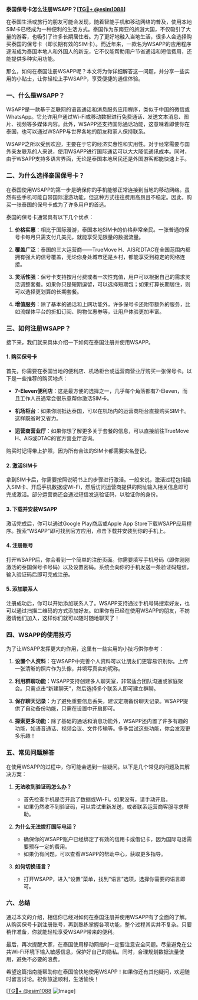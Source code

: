 **泰国保号卡怎么注册WSAPP？[[TG💪+ @esim1088](https://t.me/s/esim1088)]**

在泰国生活或旅行的朋友可能会发现，随着智能手机和移动网络的普及，使用本地SIM卡已经成为一种便利的生活方式。泰国作为东南亚的旅游大国，不仅吸引了大量的游客，也吸引了许多长期居住者。为了更好地融入当地生活，很多人会选择购买泰国的保号卡（即长期有效的SIM卡）。而近年来，一款名为WSAPP的应用程序逐渐成为泰国本地人和外国人的新宠，它不仅能帮助用户节省通话和短信费用，还能提供多种实用功能。

那么，如何在泰国注册WSAPP呢？本文将为你详细解答这一问题，并分享一些实用的小贴士，让你轻松上手WSAPP，享受便捷的通信体验。

### 一、什么是WSAPP？

WSAPP是一款基于互联网的语音通话和消息服务应用程序，类似于中国的微信或WhatsApp。它允许用户通过Wi-Fi或移动数据进行免费通话、发送文本消息、图片、视频等多媒体内容。此外，WSAPP还支持国际通话功能，这意味着即使你在泰国，也可以通过WSAPP与世界各地的朋友和家人保持联系。

WSAPP之所以受到欢迎，主要在于它的经济实惠性和实用性。对于经常需要与国外亲友联系的人来说，使用WSAPP进行国际通话可以大大降低通讯成本。同时，由于WSAPP支持多语言界面，无论是泰国本地居民还是外国游客都能快速上手。

### 二、为什么选择泰国保号卡？

在泰国使用WSAPP的第一步是确保你的手机能够正常连接到当地的移动网络。虽然有些手机可能自带国际漫游功能，但这种方式往往费用高昂且不稳定。因此，购买一张泰国的保号卡成为了许多用户的首选。

泰国的保号卡通常具有以下几个优点：

1. **价格实惠**：相比于国际漫游，泰国本地SIM卡的价格非常亲民。一张普通的保号卡每月只需支付几美元，就能享受无限量的数据流量。
   
2. **覆盖广泛**：泰国的三大运营商——TrueMove H、AIS和DTAC在全国范围内都拥有强大的信号覆盖，无论你身处城市还是乡村，都能享受到稳定的网络连接。

3. **灵活性强**：保号卡支持按月付费或者一次性充值，用户可以根据自己的需求灵活调整套餐。如果你只是短期逗留，可以选择短期包；如果打算长期居住，则可以选择更划算的长期套餐。

4. **增值服务**：除了基本的通话和上网功能外，许多保号卡还附带额外的服务，比如流媒体平台的折扣订阅、购物优惠券等，让用户体验更加丰富。

### 三、如何注册WSAPP？

接下来，我们就来具体介绍一下如何在泰国注册并使用WSAPP。

#### 1. 购买保号卡

首先，你需要在泰国当地的便利店、机场柜台或运营商营业厅购买一张保号卡。以下是一些推荐的购买地点：

- **7-Eleven便利店**：这是最方便的选择之一，几乎每个角落都有7-Eleven，而且工作人员通常会很乐意帮你激活SIM卡。
  
- **机场柜台**：如果你刚抵达泰国，可以在机场内的运营商柜台直接购买SIM卡。这样既省时又省力。

- **运营商营业厅**：如果你想了解更多关于套餐的信息，可以直接前往TrueMove H、AIS或DTAC的官方营业厅咨询。

购买时记得带上护照，因为所有合法的SIM卡都需要实名登记。

#### 2. 激活SIM卡

拿到SIM卡后，你需要按照说明书上的步骤进行激活。一般来说，激活过程包括插入SIM卡、开启手机数据或Wi-Fi，然后访问运营商提供的网址输入相关信息即可完成激活。部分运营商还会通过短信发送验证码，以验证你的身份。

#### 3. 下载并安装WSAPP

激活完成后，你可以通过Google Play商店或Apple App Store下载WSAPP应用程序。搜索“WSAPP”即可找到官方应用，点击下载并安装到你的手机上。

#### 4. 注册账号

打开WSAPP后，你会看到一个简单的注册页面。你需要填写手机号码（即你刚刚激活的泰国保号卡号码）以及设置密码。系统会向你的手机发送一条验证码短信，输入验证码后即可完成注册。

#### 5. 添加联系人

注册成功后，你可以开始添加联系人了。WSAPP支持通过手机号码搜索好友，也可以通过扫描二维码的方式添加好友。如果你有已经在使用WSAPP的朋友，不妨邀请他们加入，这样你们就可以随时随地聊天了！

### 四、WSAPP的使用技巧

为了让WSAPP发挥更大的作用，这里有一些实用的小技巧供你参考：

1. **设置个人资料**：在WSAPP中完善个人资料可以让朋友们更容易识别你。上传一张清晰的照片作为头像，并填写真实的昵称。

2. **利用群聊功能**：WSAPP支持创建多人聊天室，非常适合团队沟通或家庭聚会。只需点击“新建聊天”，然后选择多个联系人即可建立群聊。

3. **保存聊天记录**：为了避免重要信息丢失，建议定期备份聊天记录。WSAPP提供了自动备份功能，只需在设置中开启即可。

4. **探索更多功能**：除了基础的通话和消息功能外，WSAPP还内置了许多有趣的功能，如语音通话、视频会议、文件传输等。多多尝试这些功能，你会发现更多乐趣！

### 五、常见问题解答

在使用WSAPP的过程中，你可能会遇到一些疑问。以下是几个常见的问题及其解决方案：

1. **无法收到验证码怎么办？**
   - 首先检查手机是否开启了数据或Wi-Fi。如果没有，请手动开启。
   - 如果仍然收不到验证码，可以尝试重新发送，或者联系运营商客服寻求帮助。

2. **为什么无法拨打国际电话？**
   - 确保你的WSAPP账户已经绑定了有效的信用卡或借记卡，因为国际电话需要预存一定的费用。
   - 如果仍有问题，可以查看WSAPP的帮助中心，获取更多指导。

3. **如何切换语言？**
   - 打开WSAPP，进入“设置”菜单，找到“语言”选项，选择你需要的语言即可。

### 六、总结

通过本文的介绍，相信你已经对如何在泰国注册并使用WSAPP有了全面的了解。从购买保号卡到注册账号，再到熟练掌握各项功能，整个过程其实并不复杂。只要稍作准备，你就能轻松享受WSAPP带来的便利。

最后，再次提醒大家，在泰国使用移动网络时一定要注意安全问题。尽量避免在公共Wi-Fi环境下输入敏感信息，保护好自己的隐私。同时，合理规划数据流量使用，避免不必要的浪费。

希望这篇指南能帮助你在泰国愉快地使用WSAPP！如果你还有其他疑问，欢迎随时留言讨论。祝你旅途顺利，生活愉快！

[[TG💪+ @esim1088](https://t.me/s/esim1088) ![Image](https://i.postimg.cc/4NQfJmqS/Snipaste-2025-05-13-00-14-12.png)]